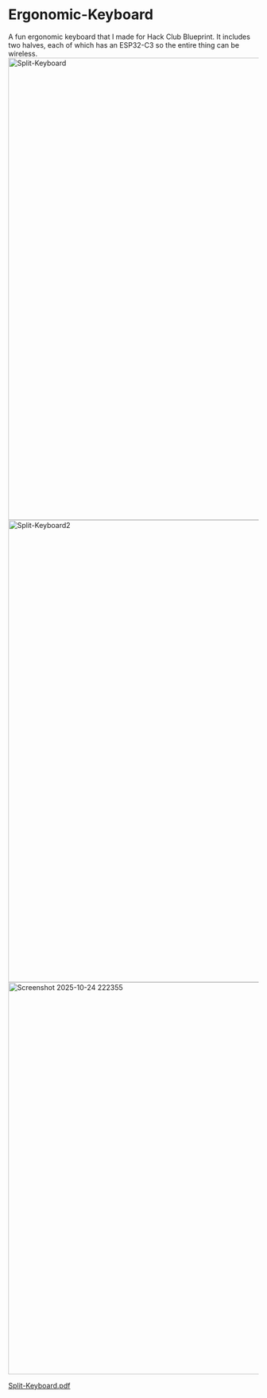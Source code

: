 # Ergonomic-Keyboard
A fun ergonomic keyboard that I made for Hack Club Blueprint. It includes two halves, each of which has an ESP32-C3 so the entire thing can be wireless. 
<img width="1918" height="930" alt="Split-Keyboard" src="https://github.com/user-attachments/assets/a88f62d0-e7b5-482a-bea8-8656db568297" />
<img width="1918" height="930" alt="Split-Keyboard2" src="https://github.com/user-attachments/assets/f2f3b376-d79a-41cd-89e8-c470ad2d574d" />
<img width="1152" height="789" alt="Screenshot 2025-10-24 222355" src="https://github.com/user-attachments/assets/8e758c27-3937-4fda-a262-b0868e48ef36" />

[Split-Keyboard.pdf](https://github.com/user-attachments/files/23137813/Split-Keyboard.pdf)
